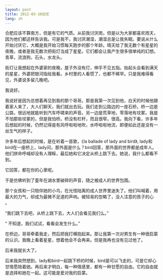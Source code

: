 ```yaml
---
layout: post
title: 2012-03-10旧文
lang: zh
---
```


合肥应该不算南方，但是有它的气质。从前我讨厌雨，但是以为大家都喜欢雨天，因为他们都这样告诉我。可是我不，我讨厌潮湿，潮湿总是让我失眠。要说从什么开始讨厌它，大概是我开始习惯每天跑步的那个年龄。晴天给了我无数个有星星的夜晚，或者是我无数次把街灯当成了星星。它们都会让我产生很多很单纯的幻想。青草，流浪狗，石头，水龙头。

街灯让我想起在外婆家的夜晚，屋子外没有灯，伸手不见五指。抬起头会看到满天的星星，外婆把银河指给我看。乡村里的人看惯了，也都不稀罕。只是我难得看见，外婆说多留几晚吧。

我说好。

我说好是因为总想着再见到我的那个哥哥。那是我第一次见到他，白天的时候他跟着家人来了，大人们聊天，我们就出去玩。我们走到公路边的一座石桥，桥一边是公路，很远地就能听到汽车呼啸来的声音。另一边是荒草地，零落地有坟冢。我是不怕那些坟冢的，但是我怕桥。桥没有栏杆，而且很窄，很高。我向下看，许多年后想起的时候，仍然记得是有风呼啦啦地吹，水呼啦啦地流，即便如此还是没有一丝生气的样子。

许多年后想起的时候，是在听着一首歌，《la ballade of lady and bird》, lady和bird在一座桥上，lady问，那外面是什么？bird回答，那外面的世界都是成年人。他们拼命呼喊却没有人理睬，最后她和它决定从桥上跳下去。她说，我什么都看不到。

它回答，都在你的心里呢。

于是仿佛听到了童年在湖水里破碎的声音，随之被成人的世界包围。

那个女孩和一只陪伴她的小鸟，在光怪陆离的成人世界里迷失了。他们叫喊着，用最大的力气，却成为最微不足道的声响。被轻易的忽略了，没人注意的孩子的心 。

“我们跳下去吧，从桥上跳下去，大人们会看见我们么。”

“ 不知道，我们试试，看看会发生什么。”

在桥边，哥哥牵着我走，然后把我打横抱起来。那让我第一次对男生有一种很启蒙的认识。我晚上看着星星，想着他会不会再来。但是我再也没有见过他了。

后来我就长大了。

后来我突然想到，lady和bird一起跳下桥的时候，bird是可以飞走的，可是它却心甘情愿陪着她。再后来才明白，每一种情感里，都有一种甘愿的自由。它的自由就是选择和她在一起。这可能是爱对我的启蒙。

